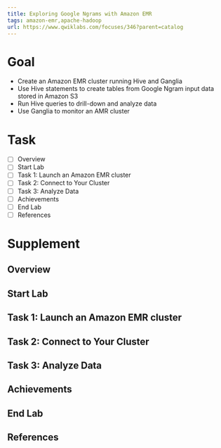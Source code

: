 ```yaml
---
title: Exploring Google Ngrams with Amazon EMR
tags: amazon-emr,apache-hadoop
url: https://www.qwiklabs.com/focuses/346?parent=catalog
---
```


# Goal
- Create an Amazon EMR cluster running Hive and Ganglia
- Use Hive statements to create tables from Google Ngram input data stored in Amazon S3
- Run Hive queries to drill-down and analyze data
- Use Ganglia to monitor an AMR cluster

# Task
- [ ] Overview
- [ ] Start Lab
- [ ] Task 1: Launch an Amazon EMR cluster
- [ ] Task 2: Connect to Your Cluster
- [ ] Task 3: Analyze Data
- [ ] Achievements
- [ ] End Lab
- [ ] References

# Supplement
## Overview


## Start Lab


## Task 1: Launch an Amazon EMR cluster


## Task 2: Connect to Your Cluster


## Task 3: Analyze Data


## Achievements


## End Lab


## References


